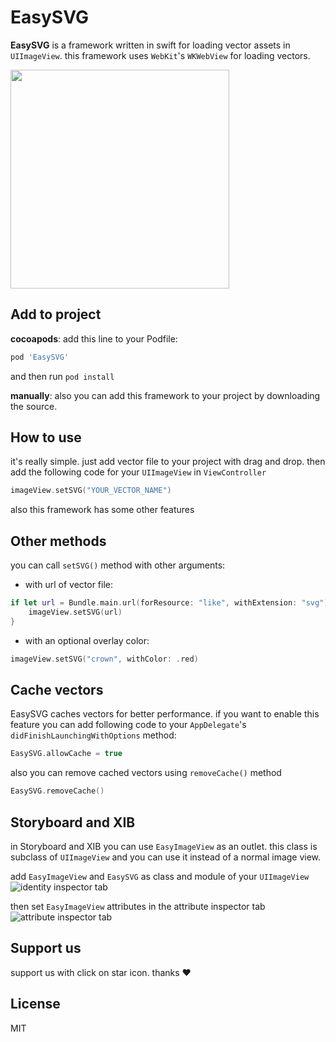 # EasySVG
**EasySVG** is a framework written in swift for loading vector assets in `UIImageView`. this framework uses `WebKit`'s `WKWebView` for loading vectors.

<img src="http://uupload.ir/files/ozxm_simulator_screen_shot_-_iphone_8_-_2019-01-21_at_18.31.00.png" width="350">

## Add to project
**cocoapods**: add this line to your Podfile:
```ruby
pod 'EasySVG'
```
and then run `pod install`

**manually**: also you can add this framework to your project by downloading the source.

## How to use
it's really simple. just add vector file to your project with drag and drop. then add the following code for your `UIImageView` in `ViewController`
```swift
imageView.setSVG("YOUR_VECTOR_NAME")
```
also this framework has some other features

## Other methods
you can call `setSVG()` method with other arguments:
* with url of vector file:
```swift
if let url = Bundle.main.url(forResource: "like", withExtension: "svg") {
    imageView.setSVG(url)
}
```
* with an optional overlay color:
```swift
imageView.setSVG("crown", withColor: .red)
```
## Cache vectors
EasySVG caches vectors for better performance. if you want to enable this feature you can add following code to your `AppDelegate`'s `didFinishLaunchingWithOptions` method:
```swift
EasySVG.allowCache = true
```
also you can remove cached vectors using `removeCache()` method
```swift
EasySVG.removeCache()
```
## Storyboard and XIB
in Storyboard and XIB you can use `EasyImageView` as an outlet. this class is subclass of `UIImageView` and you can use it instead of a normal image view.

add `EasyImageView` and `EasySVG` as class and module of your `UIImageView`
![identity inspector tab](http://uupload.ir/files/ufy2_screen_shot_2019-01-21_at_2.14.08_pm.png)

then set `EasyImageView` attributes in the attribute inspector tab
![attribute inspector tab](http://uupload.ir/files/cpag_screen_shot_2019-01-21_at_2.14.21_pm.png)

## Support us
support us with click on star icon. thanks ❤️

## License
MIT
